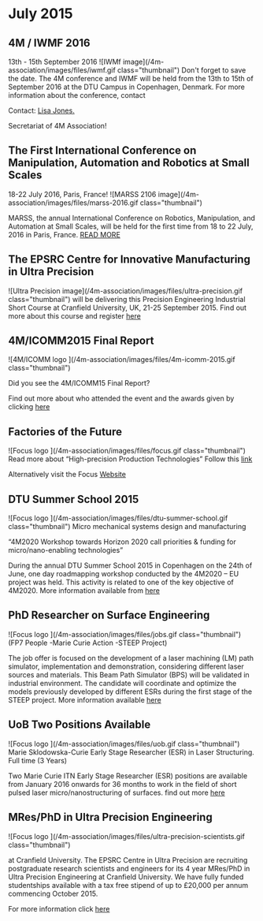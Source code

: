 # July 2015

## 4M / IWMF 2016

13th - 15th September 2016
![IWMf image](/4m-association/images/files/iwmf.gif class="thumbnail")
Don't forget to save the date. The 4M conference and IWMF will be held from the 13th to 15th of September 2016 at the DTU Campus in Copenhagen, Denmark. 
For more information about the conference, contact <p>Contact: <a href="mailto:lisa.jones@ctechinnovation.com">Lisa Jones.</strong></a></p>Secretariat of 4M Association!

## The First International Conference on Manipulation, Automation and Robotics at Small Scales

18-22 July 2016, Paris, France!
![MARSS 2106 image](/4m-association/images/files/marss-2016.gif class="thumbnail")

MARSS, the annual International Conference on Robotics, Manipulation, and Automation at Small Scales, will be held for the first time from 18 to 22 July, 2016 in Paris, France.
[READ MORE](http://marss-conference.org/)

## The EPSRC Centre for Innovative Manufacturing in Ultra Precision

![Ultra Precision image](/4m-association/images/files/ultra-precision.gif class="thumbnail")
will be delivering this Precision Engineering Industrial Short Course at Cranfield University, UK, 21-25 September 2015.
Find out more about this course and register [here](https://www.cranfield.ac.uk/courses/training/precision-engineering.html)

## 4M/ICOMM2015 Final Report

![4M/ICOMM logo ](/4m-association/images/files/4m-icomm-2015.gif class="thumbnail")

Did you see the 4M/ICOMM15 Final Report?

Find out more about who attended the event and the awards given by clicking [here](http://www.4m-icomm-2015.polimi.it/report.php)


## Factories of the Future

![Focus logo ](/4m-association/images/files/focus.gif class="thumbnail")
Read more about “High-precision Production Technologies” Follow this [link](http://www.focusonfof.eu/downloads/news/focus-press-release-16062015.pdf)

Alternatively visit the Focus [Website](http://www.focusonfof.eu/)


## DTU Summer School 2015

![Focus logo ](/4m-association/images/files/dtu-summer-school.gif class="thumbnail")
Micro mechanical  systems design and manufacturing
  
“4M2020 Workshop towards Horizon 2020 call priorities & funding for micro/nano-enabling technologies”

During the annual DTU Summer School 2015 in Copenhagen on the 24th of June, one day roadmapping workshop conducted by the 4M2020 – EU project was held. This activity is related to one of the key objective of 4M2020. More information available from [here](/4m-association/content/DTU-Summer-School)


## PhD Researcher on Surface Engineering

![Focus logo ](/4m-association/images/files/jobs.gif class="thumbnail")
(FP7 People -Marie Curie Action -STEEP Project)
 
The job offer is focused on the development of a laser machining (LM) path simulator, implementation and demonstration, considering different laser sources and materials. This Beam Path Simulator (BPS) will be validated in industrial environment. The candidate will coordinate and optimize the models previously developed by different ESRs during the first stage of the STEEP project. More information available [here](http://ec.europa.eu/euraxess/index.cfm/jobs/jobDetails/33967154)


## UoB Two Positions Available

![Focus logo ](/4m-association/images/files/uob.gif class="thumbnail")
Marie Sklodowska-Curie Early Stage Researcher (ESR) in Laser Structuring.
Full time (3 Years)

Two Marie Curie ITN Early Stage Researcher (ESR) positions are available from January 2016 onwards for 36 months to work in the field of short pulsed laser micro/nanostructuring of surfaces. find out more [here](https://atsv7.wcn.co.uk/search_engine/jobs.cgi?amNvZGU9MTQ3NTQ3MSZ2dF90ZW1wbGF0ZT03Njcmb3duZXI9NTAzMjUyMSZvd25lcnR5cGU9ZmFpciZicmFuZF9pZD0wJnZhY2Zpcm0udmFjdGl0bGU9NTI4NjkmcG9zdGluZ19jb2RlPTExNyZyZXFzaWc9MTQzNjE3MDQ1MS02OTJiZTlkMDgxNWI0MGJlMjJmM2E5YTczMjZkMjBhNzIyODU1NWEw&jcode=1475471&vt_template=767&owner=5032521&ownertype=fair&brand_id=0&vacfirm.vactitle=52869&posting_code=117&reqsig=1436170451-692be9d0815b40be22f3a9a7326d20a7228555a0)


## MRes/PhD in Ultra Precision Engineering

![Focus logo ](/4m-association/images/files/ultra-precision-scientists.gif class="thumbnail")

at Cranfield University. The EPSRC Centre in Ultra Precision are recruiting postgraduate research scientists and engineers for its 4 year MRes/PhD in Ultra Precision Engineering at Cranfield University.  We have fully funded studentships available with a tax free stipend of up to £20,000 per annum commencing October 2015.
 
For more information click [here](http://www.ultraprecision.org/research/vacancies/)